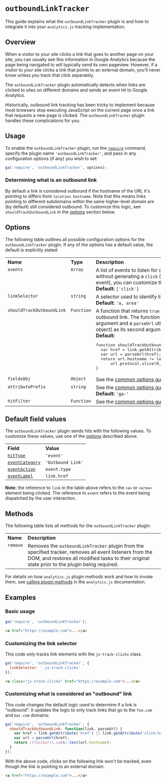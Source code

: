 # `outboundLinkTracker`

This guide explains what the `outboundLinkTracker` plugin is and how to integrate it into your `analytics.js` tracking implementation.

## Overview

When a visitor to your site clicks a link that goes to another page on your site, you can usually see this information in Google Analytics because the page being navigated to will typically send its own pageview. However, if a visitor to your site clicks a link that points to an external domain, you'll never know unless you track that click separately.

The `outboundLinkTracker` plugin automatically detects when links are clicked to sites on different domains and sends an event hit to Google Analytics.

Historically, outbound link tracking has been tricky to implement because most browsers stop executing JavaScript on the current page once a link that requests a new page is clicked. The `outboundLinkTracker` plugin handles these complications for you.

## Usage

To enable the `outboundLinkTracker` plugin, run the [`require`](https://developers.google.com/analytics/devguides/collection/analyticsjs/using-plugins) command, specify the plugin name `'outboundLinkTracker'`, and pass in any configuration options (if any) you wish to set:

```js
ga('require', 'outboundLinkTracker', options);
```

### Determining what is an outbound link

By default a link is considered outbound if the hostname of the URL it's pointing to differs from `location.hostname`. Note that this means links pointing to different subdomains within the same higher-level domain are (by default) still considered outbound. To customize this logic, see `shouldTrackOutboundLink` in the [options](#options) section below.

## Options

The following table outlines all possible configuration options for the `outboundLinkTracker` plugin. If any of the options has a default value, the default is explicitly stated:

<table>
  <tr valign="top">
    <th align="left">Name</th>
    <th align="left">Type</th>
    <th align="left">Description</th>
  </tr>
  <tr valign="top">
    <td><code>events</code></td>
    <td><code>Array</code></td>
    <td>
      A list of events to listen for on links. Since it's possible to navigate to a link without generating a <code>click</code> (e.g. right-clicking generates a <code>contextmenu</code> event), you can customize this option to track additional events.<br>
      <strong>Default:</strong> <code>['click']</code>
    </td>
  </tr>
  <tr valign="top">
    <td><code>linkSelector</code></td>
    <td><code>string</code></td>
    <td>
      A selector used to identify links to listen for events on.<br>
      <strong>Default:</strong> <code>'a, area'</code>
    </td>
  </tr>
  <tr valign="top">
    <td><code>shouldTrackOutboundLink</code></td>
    <td><code>Function</code></td>
    <td>
      A function that returns <code>true</code> if the link in question should be considered an outbound link. The function is invoked with the link element as its first argument and a <code>parseUrl</code> utility function (which returns a <a href="https://developer.mozilla.org/en-US/docs/Web/API/Location"><code>Location</code></a>-like object) as its second argument.<br>
      <strong>Default:</strong>
<pre>function shouldTrackOutboundLink(link, parseUrl) {
  var href = link.getAttribute('href') || link.getAttribute('xlink:href');
  var url = parseUrl(href);
  return url.hostname != location.hostname &amp;&amp;
      url.protocol.slice(0, 4) == 'http';
}</pre>
    </td>
  </tr>
  <tr valign="top">
    <td><code>fieldsObj</code></td>
    <td><code>Object</code></td>
    <td>See the <a href="/docs/common-options.md#fieldsobj">common options guide</a> for the <code>fieldsObj</code> description.</td>
  </tr>
  <tr valign="top">
    <td><code>attributePrefix</code></td>
    <td><code>string</code></td>
    <td>
      See the <a href="/docs/common-options.md#attributeprefix">common options guide</a> for the <code>attributePrefix</code> description.<br>
      <strong>Default:</strong> <code>'ga-'</code>
    </td>
  </tr>
  <tr valign="top">
    <td><code>hitFilter</code></td>
    <td><code>Function</code></td>
    <td>See the <a href="/docs/common-options.md#hitfilter">common options guide</a> for the <code>hitFilter</code> description.</td>
  </tr>
</table>

## Default field values

The `outboundLinkTracker` plugin sends hits with the following values. To customize these values, use one of the [options](#options) described above.

<table>
  <tr valign="top">
    <th align="left">Field</th>
    <th align="left">Value</th>
  </tr>
  <tr valign="top">
    <td><a href="https://developers.google.com/analytics/devguides/collection/analyticsjs/field-reference#hitType"><code>hitType</code></a></td>
    <td><code>'event'</code></td>
  </tr>
  <tr valign="top">
    <td><a href="https://developers.google.com/analytics/devguides/collection/analyticsjs/field-reference#eventCategory"><code>eventCategory</code></a></td>
    <td><code>'Outbound Link'</code></td>
  </tr>
  <tr valign="top">
    <td><a href="https://developers.google.com/analytics/devguides/collection/analyticsjs/field-reference#eventAction"><code>eventAction</code></a></td>
    <td><code>event.type</code></td>
  </tr>
  <tr valign="top">
    <td><a href="https://developers.google.com/analytics/devguides/collection/analyticsjs/field-reference#eventLabel"><code>eventLabel</code></a></td>
    <td><code>link.href</code></td>
  </tr>
</table>

**Note:** the reference to `link` in the table above refers to the `<a>` or `<area>` element being clicked. The reference to `event` refers to the event being dispatched by the user interaction.

## Methods

The following table lists all methods for the `outboundLinkTracker` plugin:

<table>
  <tr valign="top">
    <th align="left">Name</th>
    <th align="left">Description</th>
  </tr>
  <tr valign="top">
    <td><code>remove</code></td>
    <td>Removes the <code>outboundLinkTracker</code> plugin from the specified tracker, removes all event listeners from the DOM, and restores all modified tasks to their original state prior to the plugin being required.</td>
  </tr>
</table>

For details on how `analytics.js` plugin methods work and how to invoke them, see [calling plugin methods](https://developers.google.com/analytics/devguides/collection/analyticsjs/using-plugins#calling_plugin_methods) in the `analytics.js` documentation.

## Examples

### Basic usage

```js
ga('require', 'outboundLinkTracker');
```

```html
<a href="https://example.com">...</a>
```

### Customizing the link selector

This code only tracks link elements with the `js-track-clicks` class.

```js
ga('require', 'outboundLinkTracker', {
  linkSelector: '.js-track-clicks'
});
```

```html
<a class="js-track-clicks" href="https://example.com">...</a>
```

### Customizing what is considered an "outbound" link

This code changes the default logic used to determine if a link is "outbound". It updates the logic to only track links that go to the `foo.com` and `bar.com` domains:


```js
ga('require', 'outboundLinkTracker', {
  shouldTrackOutboundLink: function(link, parseUrl) {
    var href = link.getAttribute('href') || link.getAttribute('xlink:href');
    var url = parseUrl(href);
    return /(foo|bar)\.com$/.test(url.hostname);
  }
});
```

With the above code, clicks on the following link won't be tracked, even though the link is pointing to an external domain:

```html
<a href="https://example.com">...</a>
```
